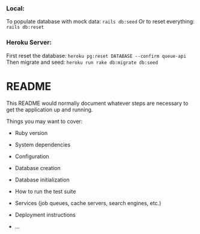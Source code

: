 ### Local:
To populate database with mock data: ```rails db:seed```
Or to reset everything: ```rails db:reset```

### Heroku Server:
First reset the database: ```heroku pg:reset DATABASE --confirm queue-api```
Then migrate and seed: ```heroku run rake db:migrate db:seed```

# README

This README would normally document whatever steps are necessary to get the
application up and running.

Things you may want to cover:

* Ruby version

* System dependencies

* Configuration

* Database creation

* Database initialization

* How to run the test suite

* Services (job queues, cache servers, search engines, etc.)

* Deployment instructions

* ...
